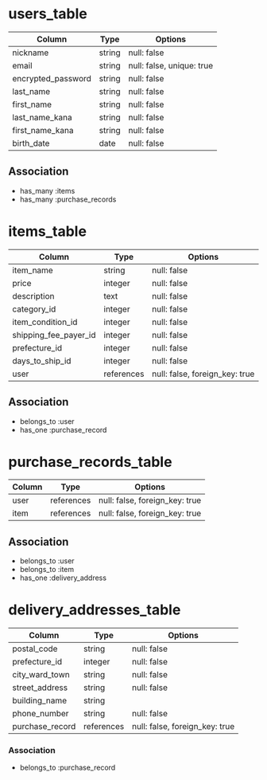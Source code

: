 # users_table

| Column                    | Type    | Options                   |
| --------------------------| ------- | ------------------------- |
| nickname                  | string  | null: false               |
| email                     | string  | null: false, unique: true |
| encrypted_password        | string  | null: false               |
| last_name                 | string  | null: false               |
| first_name                | string  | null: false               |
| last_name_kana            | string  | null: false               |
| first_name_kana           | string  | null: false               |
| birth_date                | date    | null: false               |

## Association

- has_many :items
- has_many :purchase_records




# items_table

| Column                | Type       | Options                        |
| ----------------------| ---------- | ------------------------------ |
| item_name             | string     | null: false                    |
| price                 | integer    | null: false                    |
| description           | text       | null: false                    |
| category_id           | integer    | null: false                    |
| item_condition_id     | integer    | null: false                    |
| shipping_fee_payer_id | integer    | null: false                    |
| prefecture_id         | integer    | null: false                    |
| days_to_ship_id       | integer    | null: false                    |
| user                  | references | null: false, foreign_key: true |

## Association

- belongs_to :user
- has_one :purchase_record





# purchase_records_table

| Column    | Type       | Options                        |
| --------- | ---------- | ------------------------------ |
| user      | references | null: false, foreign_key: true |
| item      | references | null: false, foreign_key: true |

## Association

- belongs_to :user
- belongs_to :item
- has_one :delivery_address





# delivery_addresses_table

| Column          | Type       | Options                        |
| --------------- | ---------- | ------------------------------ |
| postal_code     | string     | null: false                    |
| prefecture_id   | integer    | null: false                    |
| city_ward_town  | string     | null: false                    |
| street_address  | string     | null: false                    |
| building_name   | string     |                                |
| phone_number    | string     | null: false                    |
| purchase_record | references | null: false, foreign_key: true |

### Association

- belongs_to :purchase_record